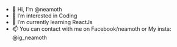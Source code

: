 - 👋 Hi, I’m @neamoth
- 👀 I’m interested in Coding 
- 🌱 I’m currently learning ReactJs
- 📫 You can contact with me on Facebook/neamoth or My insta: @ig_neamoth

<!---
neamoth/neamoth is a ✨ special ✨ repository because its `README.md` (this file) appears on your GitHub profile.
You can click the Preview link to take a look at your changes.
--->
